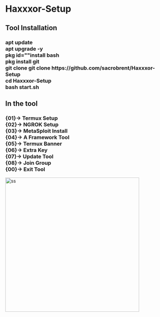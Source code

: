 <h1>Haxxxor-Setup</h1>

<h2>Tool Installation</h2>

<h3>apt update<br>apt upgrade -y<br>pkg id=""install bash<br>pkg install git<br>git clone git clone https://github.com/sacrobrent/Haxxxor-Setup<br>cd Haxxxor-Setup<br>bash start.sh</h3>

<h2>In the tool</h2>

<h3>{01}-> Termux Setup<br>{02}-> NGROK Setup<br>{03}-> MetaSploit Install<br>{04}-> A Framework Tool<br>{05}-> Termux Banner<br>{06}-> Extra Key<br>{07}-> Update Tool<br>{08}-> Join Group<br>{00}-> Exit Tool</h3>
<img src="ss.jpg" alt="ss" width=420 height=420>

